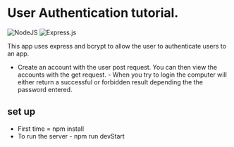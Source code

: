 # User Authentication tutorial.

![NodeJS](https://img.shields.io/badge/node.js-6DA55F?style=for-the-badge&logo=node.js&logoColor=white)
![Express.js](https://img.shields.io/badge/express.js-%23404d59.svg?style=for-the-badge&logo=express&logoColor=%2361DAFB)

This app uses express and bcrypt to allow the user to authenticate users to an app.

- Create an account with the user post request. You can then view the accounts with the get request. - When you try to login the computer will either return a successful or forbidden result depending the the password entered.

## set up

- First time = npm install
- To run the server - npm run devStart
